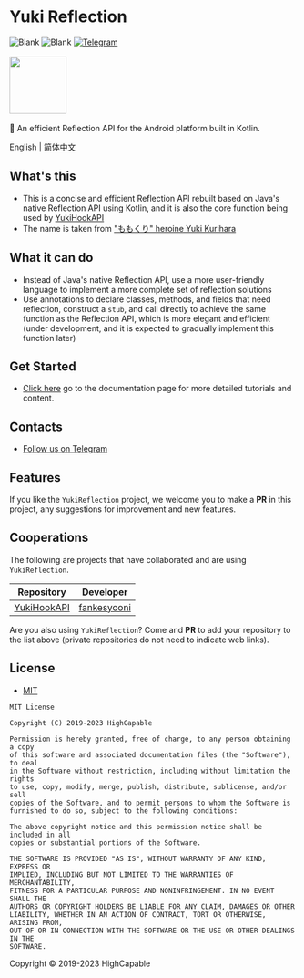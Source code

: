 # Yuki Reflection

![Blank](https://img.shields.io/badge/license-MIT-blue)
![Blank](https://img.shields.io/badge/version-v1.0.0-green)
[![Telegram](https://img.shields.io/badge/Follow-Telegram-blue.svg?logo=telegram)](https://t.me/YukiReflection)
<br/><br/>
<img src="https://github.com/fankes/YukiReflection/blob/master/img-src/icon.png?raw=true" width = "100" height = "100"/>
<br/>
<br/>
🌴️ An efficient Reflection API for the Android platform built in Kotlin.
<br/>

English | [简体中文](https://github.com/fankes/YukiReflection/blob/master/README-zh-CN.md)

## What's this

- This is a concise and efficient Reflection API rebuilt based on Java's native Reflection API using Kotlin, and it is also the core function
  being used by [YukiHookAPI](https://github.com/fankes/YukiHookAPI)
- The name is taken from ["ももくり" heroine Yuki Kurihara](https://www.bilibili.com/bangumi/play/ss5016)

## What it can do

- Instead of Java's native Reflection API, use a more user-friendly language to implement a more complete set of reflection solutions
- Use annotations to declare classes, methods, and fields that need reflection, construct a `stub`, and call directly to achieve the same
  function as the Reflection API, which is more elegant and efficient (under development, and it is expected to gradually implement this function
  later)

## Get Started

- [Click here](https://fankes.github.io/YukiReflection/en/) go to the documentation page for more detailed tutorials and content.

## Contacts

- [Follow us on Telegram](https://t.me/YukiReflection)

## Features

If you like the `YukiReflection` project, we welcome you to make a **PR** in this project, any suggestions for improvement and new features.

## Cooperations

The following are projects that have collaborated and are using `YukiReflection`.

| Repository                                           | Developer                                |
|------------------------------------------------------|------------------------------------------|
| [YukiHookAPI](https://github.com/fankes/YukiHookAPI) | [fankesyooni](https://github.com/fankes) |

Are you also using `YukiReflection`? Come and **PR** to add your repository to the list above (private repositories do not need to indicate web
links).

## License

- [MIT](https://choosealicense.com/licenses/mit)

```
MIT License

Copyright (C) 2019-2023 HighCapable

Permission is hereby granted, free of charge, to any person obtaining a copy
of this software and associated documentation files (the "Software"), to deal
in the Software without restriction, including without limitation the rights
to use, copy, modify, merge, publish, distribute, sublicense, and/or sell
copies of the Software, and to permit persons to whom the Software is
furnished to do so, subject to the following conditions:

The above copyright notice and this permission notice shall be included in all
copies or substantial portions of the Software.

THE SOFTWARE IS PROVIDED "AS IS", WITHOUT WARRANTY OF ANY KIND, EXPRESS OR
IMPLIED, INCLUDING BUT NOT LIMITED TO THE WARRANTIES OF MERCHANTABILITY,
FITNESS FOR A PARTICULAR PURPOSE AND NONINFRINGEMENT. IN NO EVENT SHALL THE
AUTHORS OR COPYRIGHT HOLDERS BE LIABLE FOR ANY CLAIM, DAMAGES OR OTHER
LIABILITY, WHETHER IN AN ACTION OF CONTRACT, TORT OR OTHERWISE, ARISING FROM,
OUT OF OR IN CONNECTION WITH THE SOFTWARE OR THE USE OR OTHER DEALINGS IN THE
SOFTWARE.
```

Copyright © 2019-2023 HighCapable